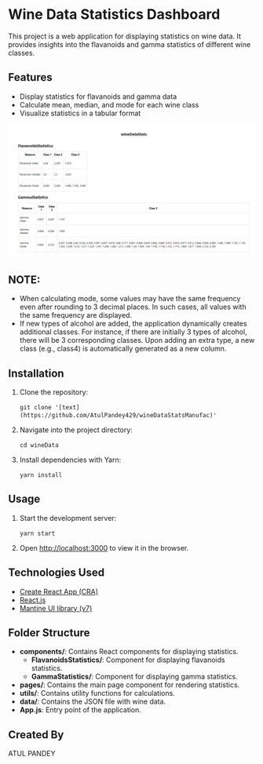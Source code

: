 # Wine Data Statistics Dashboard

This project is a web application for displaying statistics on wine data. It provides insights into the flavanoids and gamma statistics of different wine classes.

## Features

- Display statistics for flavanoids and gamma data
- Calculate mean, median, and mode for each wine class
- Visualize statistics in a tabular format

![UI Preview](/image.png)

## NOTE:
- When calculating mode, some values may have the same frequency even after rounding to 3 decimal places. In such cases, all values with the same frequency are displayed.
- If new types of alcohol are added, the application dynamically creates additional classes. For instance, if there are initially 3 types of alcohol, there will be 3 corresponding classes. Upon adding an extra type, a new class (e.g., class4) is automatically generated as a new column.




## Installation

1. Clone the repository:

    ```
    git clone '[text](https://github.com/AtulPandey429/wineDataStatsManufac)'
    ```

2. Navigate into the project directory:

    ```
    cd wineData
    ```

3. Install dependencies with Yarn:

    ```
    yarn install
    ```

## Usage

1. Start the development server:

    ```
    yarn start
    ```

2. Open [http://localhost:3000](http://localhost:3000) to view it in the browser.

## Technologies Used

- [Create React App (CRA)](https://create-react-app.dev/)
- [React.js](https://reactjs.org/)
- [Mantine UI library (v7)](https://mantine.dev/)

## Folder Structure

- **components/**: Contains React components for displaying statistics.
  - **FlavanoidsStatistics/**: Component for displaying flavanoids statistics.
  - **GammaStatistics/**: Component for displaying gamma statistics.
- **pages/**: Contains the main page component for rendering statistics.
- **utils/**: Contains utility functions for calculations.
- **data/**: Contains the JSON file with wine data.
- **App.js**: Entry point of the application.

## Created By

ATUL PANDEY
